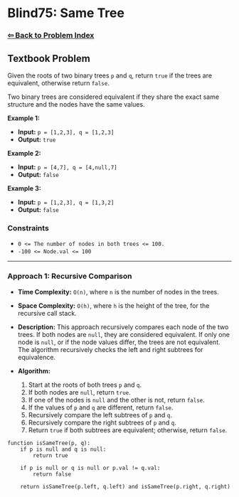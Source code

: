 # Blind75: Same Tree

### [⇦ Back to Problem Index](../../index.md)

## Textbook Problem

Given the roots of two binary trees `p` and `q`, return `true` if the trees are equivalent, otherwise return `false`.

Two binary trees are considered equivalent if they share the exact same structure and the nodes have the same values.

**Example 1:**

-   **Input:** `p = [1,2,3], q = [1,2,3]`
-   **Output:** `true`

**Example 2:**

-   **Input:** `p = [4,7], q = [4,null,7]`
-   **Output:** `false`

**Example 3:**

-   **Input:** `p = [1,2,3], q = [1,3,2]`
-   **Output:** `false`

### Constraints

-   `0 <= The number of nodes in both trees <= 100.`
-   `-100 <= Node.val <= 100`

---

### Approach 1: Recursive Comparison

-   **Time Complexity:** `O(n)`, where `n` is the number of nodes in the trees.
-   **Space Complexity:** `O(h)`, where `h` is the height of the tree, for the recursive call stack.
-   **Description:** This approach recursively compares each node of the two trees. If both nodes are `null`, they are considered equivalent. If only one node is `null`, or if the node values differ, the trees are not equivalent. The algorithm recursively checks the left and right subtrees for equivalence.
-   **Algorithm:**

    1. Start at the roots of both trees `p` and `q`.
    2. If both nodes are `null`, return `true`.
    3. If one of the nodes is `null` and the other is not, return `false`.
    4. If the values of `p` and `q` are different, return `false`.
    5. Recursively compare the left subtrees of `p` and `q`.
    6. Recursively compare the right subtrees of `p` and `q`.
    7. Return `true` if both subtrees are equivalent; otherwise, return `false`.

```pseudo
function isSameTree(p, q):
	if p is null and q is null:
		return true

	if p is null or q is null or p.val != q.val:
		return false

	return isSameTree(p.left, q.left) and isSameTree(p.right, q.right)
```
